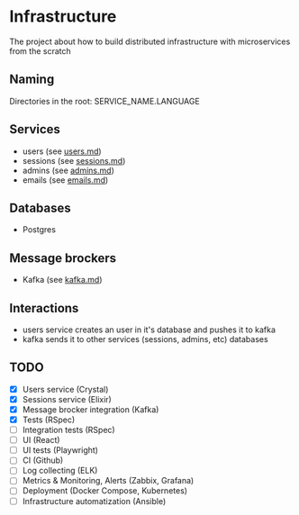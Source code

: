 # Infrastructure

The project about how to build distributed infrastructure with microservices from the scratch

## Naming

Directories in the root: SERVICE_NAME.LANGUAGE

## Services

- users (see [users.md](users.md))
- sessions (see [sessions.md](sessions.md))
- admins (see [admins.md](admins.md))
- emails (see [emails.md](emails.md))

## Databases

- Postgres

## Message brockers

- Kafka (see [kafka.md](kafka.md))

## Interactions

- users service creates an user in it's database and pushes it to kafka
- kafka sends it to other services (sessions, admins, etc) databases

## TODO

- [x] Users service (Crystal)
- [x] Sessions service (Elixir)
- [x] Message brocker integration (Kafka)
- [x] Tests (RSpec)
- [ ] Integration tests (RSpec)
- [ ] UI (React)
- [ ] UI tests (Playwright)
- [ ] CI (Github)
- [ ] Log collecting (ELK)
- [ ] Metrics & Monitoring, Alerts (Zabbix, Grafana)
- [ ] Deployment (Docker Compose, Kubernetes)
- [ ] Infrastructure automatization (Ansible)
